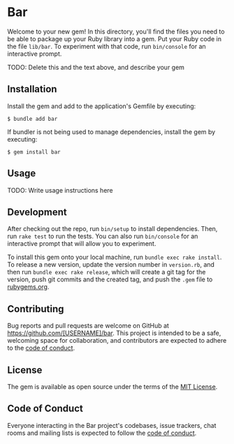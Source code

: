 # Bar

Welcome to your new gem! In this directory, you'll find the files you need to be able to package up your Ruby library into a gem. Put your Ruby code in the file `lib/bar`. To experiment with that code, run `bin/console` for an interactive prompt.

TODO: Delete this and the text above, and describe your gem

## Installation

Install the gem and add to the application's Gemfile by executing:

    $ bundle add bar

If bundler is not being used to manage dependencies, install the gem by executing:

    $ gem install bar

## Usage

TODO: Write usage instructions here

## Development

After checking out the repo, run `bin/setup` to install dependencies. Then, run `rake test` to run the tests. You can also run `bin/console` for an interactive prompt that will allow you to experiment.

To install this gem onto your local machine, run `bundle exec rake install`. To release a new version, update the version number in `version.rb`, and then run `bundle exec rake release`, which will create a git tag for the version, push git commits and the created tag, and push the `.gem` file to [rubygems.org](https://rubygems.org).

## Contributing

Bug reports and pull requests are welcome on GitHub at https://github.com/[USERNAME]/bar. This project is intended to be a safe, welcoming space for collaboration, and contributors are expected to adhere to the [code of conduct](https://github.com/[USERNAME]/bar/blob/master/CODE_OF_CONDUCT.md).

## License

The gem is available as open source under the terms of the [MIT License](https://opensource.org/licenses/MIT).

## Code of Conduct

Everyone interacting in the Bar project's codebases, issue trackers, chat rooms and mailing lists is expected to follow the [code of conduct](https://github.com/[USERNAME]/bar/blob/master/CODE_OF_CONDUCT.md).
